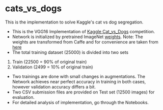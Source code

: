 # cats_vs_dogs
This is the implementation to solve Kaggle's cat vs dog segregation.

- This is the VGG16 Implementation of [Kaggle Cat_vs_Dogs](https://www.kaggle.com/c/dogs-vs-cats) competition.
- Network is initialized by pretrained ImageNet [weights](https://www.cs.toronto.edu/~frossard/vgg16/vgg16_weights.npz). Note: The weights are transformed from Caffe and for convenience are taken from [here](https://www.cs.toronto.edu/~frossard/post/vgg16/)
- The total training dataset (25000) is divided into two sets 
1. Train (22500 = 90% of original train) 
2. Validation (2499 = 10% of original train)

- Two trainings are done with small changes in augmentations. The Network achieves near perfect accuracy in training in both cases, however validation accuracy differs a bit.
- Two CSV submission files are provided on Test set (12500 images) for evaluation.
- For detailed analysis of implementation, go through the Notebooks.
